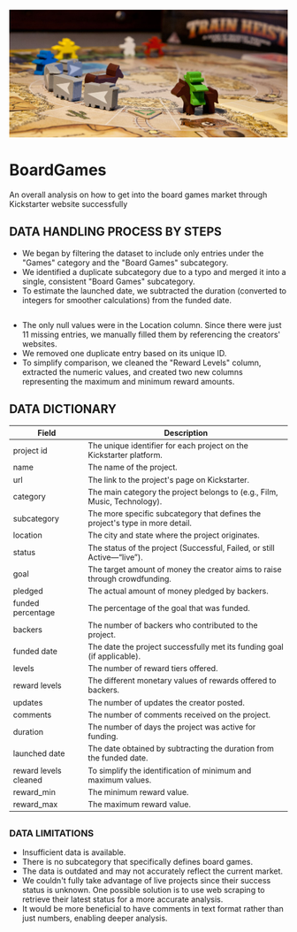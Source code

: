 ![Heaser](images/Header2.jpg)

# BoardGames
An overall analysis on how to get into the board games market through Kickstarter website successfully

## DATA HANDLING PROCESS BY STEPS
- We began by filtering the dataset to include only entries under the "Games" category and the "Board Games" subcategory.
- We identified a duplicate subcategory due to a typo and merged it into a single, consistent "Board Games" subcategory.
- To estimate the launched date, we subtracted the duration (converted to integers for smoother calculations) from the funded date.
  ```
- The only null values were in the Location column. Since there were just 11 missing entries, we manually filled them by referencing the creators' websites.
- We removed one duplicate entry based on its unique ID.
- To simplify comparison, we cleaned the "Reward Levels" column, extracted the numeric values, and created two new columns representing the maximum and minimum reward amounts.


## DATA DICTIONARY

| Field                 | Description |
|-----------------------|------------|
| project id           | The unique identifier for each project on the Kickstarter platform. |
| name                 | The name of the project. |
| url                  | The link to the project's page on Kickstarter. |
| category             | The main category the project belongs to (e.g., Film, Music, Technology). |
| subcategory          | The more specific subcategory that defines the project's type in more detail. |
| location             | The city and state where the project originates. |
| status               | The status of the project (Successful, Failed, or still Active—“live”). |
| goal                 | The target amount of money the creator aims to raise through crowdfunding. |
| pledged              | The actual amount of money pledged by backers. |
| funded percentage    | The percentage of the goal that was funded. |
| backers              | The number of backers who contributed to the project. |
| funded date          | The date the project successfully met its funding goal (if applicable). |
| levels               | The number of reward tiers offered. |
| reward levels        | The different monetary values of rewards offered to backers. |
| updates              | The number of updates the creator posted. |
| comments             | The number of comments received on the project. |
| duration             | The number of days the project was active for funding. |
| launched date        | The date obtained by subtracting the duration from the funded date. |
| reward levels cleaned | To simplify the identification of minimum and maximum values. |
| reward_min           | The minimum reward value. |
| reward_max           | The maximum reward value. |

##

### DATA LIMITATIONS
- Insufficient data is available.
- There is no subcategory that specifically defines board games.
- The data is outdated and may not accurately reflect the current market.
- We couldn't fully take advantage of live projects since their success status is unknown. One possible solution is to use web scraping to retrieve their latest status for a more accurate analysis.
- It would be more beneficial to have comments in text format rather than just numbers, enabling deeper analysis.
